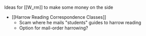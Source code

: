 Ideas for [[W_rm]] to make some money on the side

- [[Harrow Reading Correspondence Classes]]
	- Scam where he mails "students" guides to harrow reading
	- Option for mail-order harrowing?